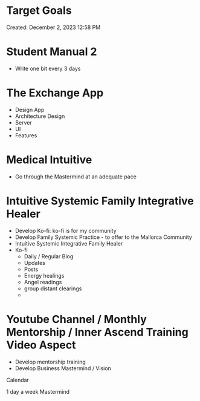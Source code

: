 # Target Goals

Created: December 2, 2023 12:58 PM

# Student Manual 2

- Write one bit every 3 days

# The Exchange App

- Design App
- Architecture Design
- Server
- UI
- Features

# Medical Intuitive

- Go through the Mastermind at an adequate pace

# Intuitive Systemic Family Integrative Healer

- Develop Ko-fi: ko-fi is for my community
- Develop Family Systemic Practice - to offer to the Mallorca Community
- Intuitive Systemic Integrative Family Healer
- Ko-fi
    - Daily / Regular Blog
    - Updates
    - Posts
    - Energy healings
    - Angel readings
    - group distant clearings
    - 

# Youtube Channel / Monthly Mentorship / Inner Ascend Training Video Aspect

- Develop mentorship training
- Develop Business Mastermind / Vision

Calendar

1 day a week Mastermind